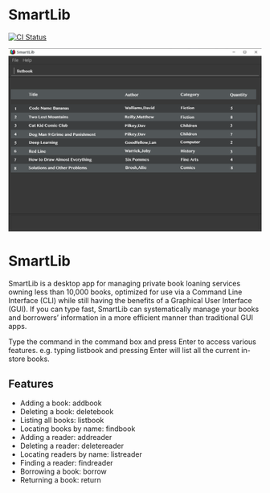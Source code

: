 # SmartLib

[![CI Status](https://github.com/se-edu/addressbook-level3/workflows/Java%20CI/badge.svg)](https://github.com/se-edu/addressbook-level3/actions)

![Ui](docs/images/Ui.png)

# SmartLib

SmartLib is a desktop app for managing private book loaning services owning less than 10,000 books, optimized for use via a Command Line Interface (CLI) while still having the benefits of a Graphical User Interface (GUI). If you can type fast, SmartLib can systematically manage your books and borrowers’ information in a more efficient manner than traditional GUI apps.

Type the command in the command box and press Enter to access various features. e.g. typing listbook and pressing Enter will list all the current in-store books.

## Features
* Adding a book: addbook
* Deleting a book: deletebook
* Listing all books: listbook
* Locating books by name: findbook
* Adding a reader: addreader
* Deleting a reader: deletereader
* Locating readers by name: listreader
* Finding a reader: findreader
* Borrowing a book: borrow
* Returning a book: return
